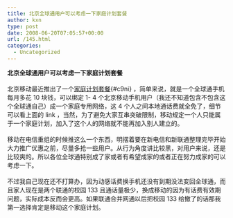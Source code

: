```yaml
---
title: 北京全球通用户可以考虑一下家庭计划套餐
author: kxn
type: post
date: 2008-06-20T07:05:57+00:00
url: /145.html
categories:
  - Uncategorized
---
```


<b id="frwn">北京全球通用户可以考虑一下家庭计划套餐</b><br id="frwn0" /><br id="frwn1" />北京移动最近推出了一个[家庭计划套餐][1]{#c9ni} ，简单来说，就是一个全球通手机每月多花 10 块钱，可以绑定 1- 4 个北京移动手机用户（我还不知道包含不包含这个全球通自己）成一个家庭专用网络，这 4 个人之间本地通话费就全免了，细节可以看上面的 link ，当然，为了避免大家互串突破限制，移动规定一个人只能属于一个家庭计划，加入了这个人的网络就不能再加入别人建立的。<br id="xfq:" /><br id="xfq:0" />移动在电信重组的时候推这么一个东西，明摆着要在新电信和新联通整理完毕开始大力推广优惠之前，尽量多抢一些用户。从行为角度讲比较黑，对用户来说，还是比较爽的。所以各位全球通特别成了家或者有希望成家的或者正在努力成家的可以考虑一下。<br id="pvf-" /><br id="pvf-0" />不过我自己现在还不打算办，因为动感话费换手机还没有到期没法变回全球通，而且家人现在是两个联通的校园 133 且通话量极少，换成移动的因为有话费有效期问题，实际成本反而会更高。如果联通合并网通以后把校园 133 给撤了的话那我第一选择肯定是移动这个家庭计划。<br id="r2e7" /><br id="frwn2" /><br id="m000" />

[1]: http://ihome.bj.chinamobile.com/index/jtjhtc.html "家庭计划套餐"
